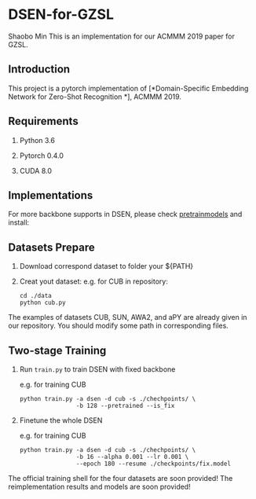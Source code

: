 # DSEN-for-GZSL
Shaobo Min
This is an implementation for our ACMMM 2019 paper for GZSL.

## Introduction

This project is a pytorch implementation of [*Domain-Specific Embedding Network for Zero-Shot Recognition *], ACMMM 2019. 

## Requirements

1. Python 3.6

2. Pytorch 0.4.0

3. CUDA 8.0


## Implementations
For more backbone supports in DSEN, please check [pretrainmodels](...) and install:

## Datasets Prepare

1. Download correspond dataset to folder your ${PATH}

2. Creat yout dataset:
    e.g. for CUB in repository:

    ```shell
    cd ./data
	python cub.py
    ```

The examples of datasets CUB, SUN, AWA2, and aPY are already given in our repository. You should modify some path in corresponding files.

## Two-stage Training

1. Run `train.py` to train DSEN with fixed backbone

	e.g. for training CUB 

	```shell
	python train.py -a dsen -d cub -s ./chechpoints/ \
					-b 128 --pretrained --is_fix
	```

2. Finetune the whole DSEN

	e.g. for training CUB
	```shell
	python train.py -a dsen -d cub -s ./chechpoints/ \
					-b 16 --alpha 0.001 --lr 0.001 \
					--epoch 180 --resume ./checkpoints/fix.model
	```

The official training shell for the four datasets are soon provided!
The reimplementation results and models are soon provided!
